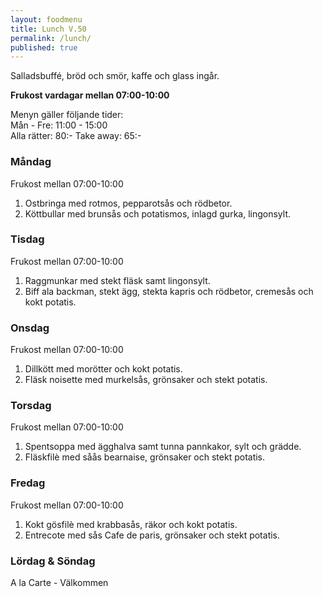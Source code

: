 ```yaml
---
layout: foodmenu
title: Lunch V.50
permalink: /lunch/
published: true
---
```

Salladsbuffé, bröd och smör, kaffe och glass ingår.

**Frukost vardagar mellan 07:00-10:00**

Menyn gäller följande tider:  
Mån - Fre: 11:00 - 15:00  
Alla rätter: 80:- Take away: 65:-

### Måndag
Frukost mellan 07:00-10:00

1. Ostbringa med rotmos, pepparotsås och rödbetor.
2. Köttbullar med brunsås och potatismos, inlagd gurka, lingonsylt.

### Tisdag
Frukost mellan 07:00-10:00

1. Raggmunkar med stekt fläsk samt lingonsylt.
2. Biff ala backman, stekt ägg, stekta kapris och rödbetor, cremesås och kokt potatis.

### Onsdag
Frukost mellan 07:00-10:00

1. Dillkött med morötter och kokt potatis.
2. Fläsk noisette med murkelsås, grönsaker och stekt potatis.

### Torsdag
Frukost mellan 07:00-10:00

 1. Spentsoppa med ägghalva samt tunna pannkakor, sylt och grädde.
 2. Fläskfilè med såås bearnaise, grönsaker och stekt potatis.

### Fredag
Frukost mellan 07:00-10:00

1. Kokt gösfilè med krabbasås, räkor och kokt potatis.
2. Entrecote med sås Cafe de paris, grönsaker och stekt potatis.

### Lördag & Söndag
A la Carte - Välkommen
